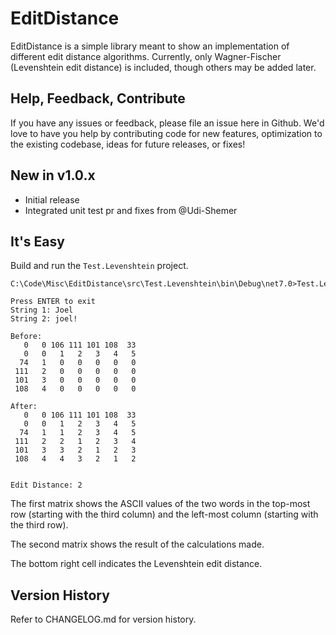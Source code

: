 # EditDistance

EditDistance is a simple library meant to show an implementation of different edit distance algorithms.  Currently, only Wagner-Fischer (Levenshtein edit distance) is included, though others may be added later.

## Help, Feedback, Contribute

If you have any issues or feedback, please file an issue here in Github. We'd love to have you help by contributing code for new features, optimization to the existing codebase, ideas for future releases, or fixes!

## New in v1.0.x

- Initial release
- Integrated unit test pr and fixes from @Udi-Shemer

## It's Easy

Build and run the ```Test.Levenshtein``` project.

```
C:\Code\Misc\EditDistance\src\Test.Levenshtein\bin\Debug\net7.0>Test.Levenshtein

Press ENTER to exit
String 1: Joel
String 2: joel!

Before:
   0   0 106 111 101 108  33
   0   0   1   2   3   4   5
  74   1   0   0   0   0   0
 111   2   0   0   0   0   0
 101   3   0   0   0   0   0
 108   4   0   0   0   0   0

After:
   0   0 106 111 101 108  33
   0   0   1   2   3   4   5
  74   1   1   2   3   4   5
 111   2   2   1   2   3   4
 101   3   3   2   1   2   3
 108   4   4   3   2   1   2


Edit Distance: 2
```

The first matrix shows the ASCII values of the two words in the top-most row (starting with the third column) and the left-most column (starting with the third row).

The second matrix shows the result of the calculations made.  

The bottom right cell indicates the Levenshtein edit distance.

## Version History

Refer to CHANGELOG.md for version history.
